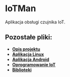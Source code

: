 # IoTMan
Aplikacja obsługi czujnika IoT.

## Pozostałe pliki:

* **[Opis projektu](https://github.com/AdamStudies-PWR/ProjektZespolowyPWR/tree/master)**
* **[Aplikacja Linux](https://github.com/AdamStudies-PWR/ProjektZespolowyPWR/tree/Linux)**
* **[Aplikacja Android](https://github.com/AdamStudies-PWR/ProjektZespolowyPWR/tree/Android)**
* **[Oprogramowanie IoT](https://github.com/AdamStudies-PWR/ProjektZespolowyPWR/tree/IoT)**
* **[Biblioteki](https://github.com/AdamStudies-PWR/ProjektZespolowyPWR/tree/Libraries)**
